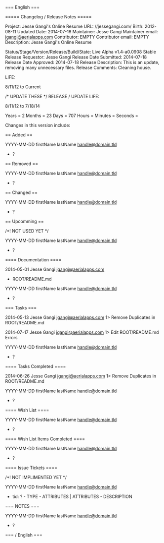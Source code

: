<!-- ROOT/drop/changelog.md -->


=== English ===


===== Changelog / Release Notes =====


Project: Jesse Gangi's Online Resume
URL: //jessegangi.com/
Birth: 2012-08-11
Updated Date: 2014-07-18
Maintainer: Jesse Gangi
Maintainer email: jgangi@aerialapps.com
Contributor: EMPTY
Contributor email: EMPTY
Description: Jesse Gangi's Online Resume

Status/Stage/Version/Release/Build/State: Live Alpha v1.4-a0.0908 Stable
Release Requestor: Jesse Gangi
Release Date Submitted: 2014-07-18
Release Date Approved: 2014-07-18
Release Description: This is an update, removing many unnecessary files.
Release Comments: Cleaning house.


LIFE:


8/11/12 to Current


/* UPDATE THESE */
RELEASE / UPDATE LIFE:

8/11/12 to 7/18/14

Years = 2
Months = 23
Days = 707
Hours = 
Minutes = 
Seconds = 


Changes in this version include:


== Added ==


YYYY-MM-DD firstName lastName <handle@domain.tld>
* ?


== Removed ==


YYYY-MM-DD firstName lastName <handle@domain.tld>
* ?


== Changed ==


YYYY-MM-DD firstName lastName <handle@domain.tld>
* ?


== Upcomming ==


/*! NOT USED YET */


YYYY-MM-DD firstName lastName <handle@domain.tld>
* ?


==== Documentation ====


2014-05-01 Jesse Gangi <jgangi@aerialapps.com>
* ROOT/README.md


YYYY-MM-DD firstName lastName <handle@domain.tld>
* ?


=== Tasks ===


2014-05-13 Jesse Gangi <jgangi@aerialapps.com>
1> Remove Duplicates in ROOT/README.md

2014-07-17 Jesse Gangi <jgangi@aerialapps.com>
1> Edit ROOT/README.md Errors


YYYY-MM-DD firstName lastName <handle@domain.tld>
* ?


==== Tasks Completed ====


2014-06-26 Jesse Gangi <jgangi@aerialapps.com>
1> Remove Duplicates in ROOT/README.md


YYYY-MM-DD firstName lastName <handle@domain.tld>
* ?


==== Wish List ====


YYYY-MM-DD firstName lastName <handle@domain.tld>
* ?


==== Wish List Items Completed ====


YYYY-MM-DD firstName lastName <handle@domain.tld>
* ?


==== Issue Tickets ====


/*! NOT IMPLIMENTED YET */


YYYY-MM-DD firstName lastName <handle@domain.tld>
* tid: ? - TYPE - ATTRIBUTES | ATTRIBUTES - DESCRIPTION


=== NOTES ===


YYYY-MM-DD firstName lastName <handle@domain.tld>
* ?


=== / English ===


